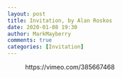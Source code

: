 ```yaml
---
layout: post
title: Invitation, by Alan Roskos
date: 2020-01-08 19:30
author: MarkMayberry
comments: true
categories: [Invitation]
---
```

<!-- wp:core-embed/vimeo {"url":"https://vimeo.com/385667468","type":"video","providerNameSlug":"vimeo","className":"wp-embed-aspect-4-3 wp-has-aspect-ratio"} -->
<figure class="wp-block-embed-vimeo wp-block-embed is-type-video is-provider-vimeo wp-embed-aspect-4-3 wp-has-aspect-ratio"><div class="wp-block-embed__wrapper">
https://vimeo.com/385667468
</div></figure>
<!-- /wp:core-embed/vimeo -->
